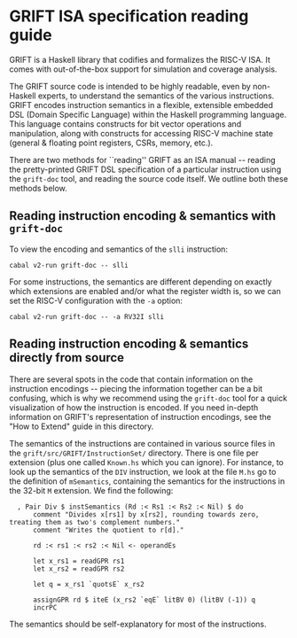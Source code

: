# GRIFT ISA specification reading guide

GRIFT is a Haskell library that codifies and formalizes the RISC-V ISA. It comes with
out-of-the-box support for simulation and coverage analysis.

The GRIFT source code is intended to be highly readable, even by non-Haskell experts,
to understand the semantics of the various instructions. GRIFT encodes instruction
semantics in a flexible, extensible embedded DSL (Domain Specific Language) within
the Haskell programming language. This language contains constructs for bit vector
operations and manipulation, along with constructs for accessing RISC-V machine state
(general & floating point registers, CSRs, memory, etc.).

There are two methods for ``reading'' GRIFT as an ISA manual -- reading the
pretty-printed GRIFT DSL specification of a particular instruction using the
`grift-doc` tool, and reading the source code itself. We outline both these methods
below.

## Reading instruction encoding & semantics with `grift-doc`

To view the encoding and semantics of the `slli` instruction:

```shell
cabal v2-run grift-doc -- slli
```

For some instructions, the semantics are different depending on exactly which
extensions are enabled and/or what the register width is, so we can set the RISC-V
configuration with the `-a` option:

```shell
cabal v2-run grift-doc -- -a RV32I slli
```

## Reading instruction encoding & semantics directly from source

There are several spots in the code that contain information on the instruction
encodings -- piecing the information together can be a bit confusing, which is why we
recommend using the `grift-doc` tool for a quick visualization of how the
instruction is encoded. If you need in-depth information on GRIFT's representation of
instruction encodings, see the "How to Extend" guide in this directory.

The semantics of the instructions are contained in various source files in the
`grift/src/GRIFT/InstructionSet/` directory. There is one file per extension (plus
one called `Known.hs` which you can ignore). For instance, to look up the semantics
of the `DIV` instruction, we look at the file `M.hs` go to the definition of
`mSemantics`, containing the semantics for the instructions in the 32-bit `M`
extension. We find the following:

```
  , Pair Div $ instSemantics (Rd :< Rs1 :< Rs2 :< Nil) $ do
      comment "Divides x[rs1] by x[rs2], rounding towards zero, treating them as two's complement numbers."
      comment "Writes the quotient to r[d]."

      rd :< rs1 :< rs2 :< Nil <- operandEs

      let x_rs1 = readGPR rs1
      let x_rs2 = readGPR rs2

      let q = x_rs1 `quotsE` x_rs2

      assignGPR rd $ iteE (x_rs2 `eqE` litBV 0) (litBV (-1)) q
      incrPC
```

The semantics should be self-explanatory for most of the instructions.
